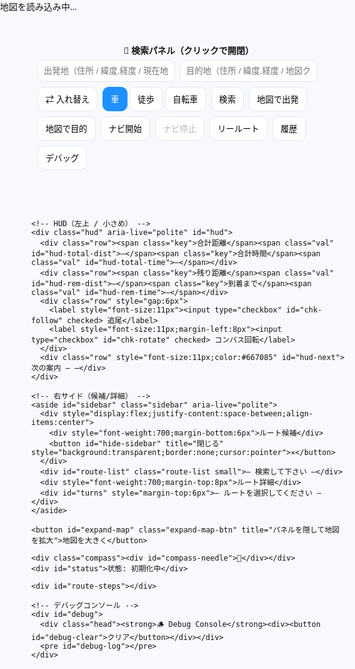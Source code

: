 <!doctype html>
<html lang="ja">
<head>
<meta charset="utf-8" />
<meta name="viewport" content="width=device-width,initial-scale=1,viewport-fit=cover" />
<title>ゆいきちナビ</title>
<link rel="stylesheet" href="https://unpkg.com/leaflet@1.9.4/dist/leaflet.css" />
<style>
:root{
  --accent:#1e90ff;--accent-2:#ff8c00;--ok:#2ecc71;--danger:#e74c3c;--ink:#111;--bg:#f7f9fc;
  --panel-w:380px;--shadow:0 12px 30px rgba(0,0,0,.12);
}
html,body{height:100%;margin:0;font-family:system-ui,-apple-system,Segoe UI,Roboto,"Noto Sans JP",sans-serif;background:var(--bg);color:var(--ink)}
#app{height:100%;display:flex;flex-direction:column}

/* ==== ヘッダー（折りたたみ可能な検索バー） ==== */
header{position:relative;z-index:1600;background:#fff;box-shadow:0 1px 6px rgba(0,0,0,.06)}
header details{max-width:1400px;margin:0 auto;padding:6px 10px}
header summary{font-weight:700;cursor:pointer;list-style:none}
header summary::-webkit-details-marker{display:none}
header .controls{display:flex;gap:8px;align-items:center;flex-wrap:wrap;margin-top:6px}
header input{padding:9px;border:1px solid #e2e8f0;border-radius:10px;min-width:220px}
header button{padding:9px 12px;border-radius:10px;border:1px solid #e2e8f0;background:#fff;cursor:pointer}
.mode-btn.active{background:var(--accent);color:#fff;border-color:var(--accent)}

/* ==== 地図周り ==== */
#map-wrap{position:relative;flex:1;min-height:420px}
#map{position:absolute;inset:0}

/* 右サイド（候補/詳細） */
aside.sidebar{position:absolute;right:12px;top:12px;z-index:1400;background:#fff;padding:12px;border-radius:12px;box-shadow:var(--shadow);width:var(--panel-w);max-height:70vh;overflow:auto}
.sidebar.hidden{display:none}
.route-item{padding:8px;border-radius:10px;border:1px solid #eee;margin-bottom:6px;cursor:pointer}
.route-item.selected{background:var(--accent);color:#fff;border-color:var(--accent);font-weight:700}
.turn-step{padding:6px;border-bottom:1px dashed #eee}

/* HUD（左上 / 半分サイズ） */
.hud{position:absolute;left:12px;top:12px;z-index:1500;background:rgba(255,255,255,.95);padding:8px 10px;border-radius:12px;box-shadow:var(--shadow);min-width:200px;font-size:12px}
.hud .row{display:flex;gap:10px;align-items:baseline;flex-wrap:wrap}
.hud .key{font-size:11px;color:#667085}
.hud .val{font-weight:700}

/* ステータス/コンパス */
#status{position:absolute;left:12px;bottom:12px;z-index:1500;background:rgba(255,255,255,.95);padding:8px 10px;border-radius:10px;box-shadow:0 6px 18px rgba(0,0,0,.12)}
.compass{position:absolute;right:12px;bottom:12px;z-index:1500;background:rgba(255,255,255,.95);padding:8px;border-radius:50%;width:44px;height:44px;display:grid;place-items:center;box-shadow:0 6px 18px rgba(0,0,0,.12)}
.rotateable{transition:transform 120ms ease}

/* ルートステップ下部シート */
#route-steps{position:absolute;left:12px;right:12px;bottom:12px;background:rgba(255,255,255,.98);max-height:40%;overflow:auto;padding:12px;border-radius:12px;display:none;z-index:1501}
#route-steps ol{padding-left:18px;margin:6px 0}
#route-steps li[data-idx]{cursor:pointer;padding:6px;border-radius:6px}
#route-steps li[data-idx]:hover{background:#f0f8ff}

/* 地図内補助ボタン */
.expand-map-btn{position:absolute;right:74px;top:12px;z-index:1500;background:#fff;border-radius:8px;padding:6px 10px;border:1px solid #ddd;box-shadow:0 6px 18px rgba(0,0,0,.12);cursor:pointer}

/* デバッグコンソール */
#debug{position:absolute;right:12px;bottom:70px;width:min(42vw,520px);max-height:32vh;overflow:auto;background:#0b1220;color:#e6edf3;border-radius:10px;box-shadow:var(--shadow);padding:8px 10px;font:12px ui-monospace,SFMono-Regular,Menlo,monospace;z-index:1500;display:none}
#debug .head{display:flex;justify-content:space-between;align-items:center;margin-bottom:4px}
#debug pre{white-space:pre-wrap;word-break:break-word;margin:0}

/* 吹き出し（ステップ案内） */
.bubble{background:var(--accent);color:#fff;padding:4px 6px;border-radius:6px;font-size:12px;box-shadow:0 4px 12px rgba(0,0,0,.2)}
.bubble.start{background:var(--ok)}
.bubble.end{background:var(--danger)}

/* レスポンシブ */
@media(max-width:900px){
  :root{--panel-w:92vw}
  aside.sidebar{right:4vw;top:auto;bottom:12px;max-height:46vh}
}
</style>
</head>
<body>
<div id="app">
  <!-- 折りたたみ検索バー（ヘッダー） -->
  <header>
    <details id="search-details" open>
      <summary>🔎 検索パネル（クリックで開閉）</summary>
      <div class="controls" role="search">
        <input id="from" placeholder="出発地（住所 / 緯度,経度 / 現在地）" />
        <input id="to" placeholder="目的地（住所 / 緯度,経度 / 地図クリック）" />
        <button id="swap" title="入れ替え">⇄ 入れ替え</button>
        <div id="modes">
          <button class="mode-btn active" data-mode="driving" id="m-driv">車</button>
          <button class="mode-btn" data-mode="foot" id="m-foot">徒歩</button>
          <button class="mode-btn" data-mode="bike" id="m-bike">自転車</button>
        </div>
        <button id="search">検索</button>
        <button id="set-from-map">地図で出発</button>
        <button id="set-to-map">地図で目的</button>
        <button id="start-nav">ナビ開始</button>
        <button id="stop-nav" disabled>ナビ停止</button>
        <button id="btn-reroute" title="現在地からリールート">リールート</button>
        <button id="btn-history">履歴</button>
        <button id="btn-debug">デバッグ</button>
      </div>
    </details>
  </header>

  <div id="map-wrap">
    <div id="map" aria-label="地図">地図を読み込み中…</div>

    <!-- HUD（左上 / 小さめ） -->
    <div class="hud" aria-live="polite" id="hud">
      <div class="row"><span class="key">合計距離</span><span class="val" id="hud-total-dist">—</span><span class="key">合計時間</span><span class="val" id="hud-total-time">—</span></div>
      <div class="row"><span class="key">残り距離</span><span class="val" id="hud-rem-dist">—</span><span class="key">到着まで</span><span class="val" id="hud-rem-time">—</span></div>
      <div class="row" style="gap:6px">
        <label style="font-size:11px"><input type="checkbox" id="chk-follow" checked> 追尾</label>
        <label style="font-size:11px;margin-left:8px"><input type="checkbox" id="chk-rotate" checked> コンパス回転</label>
      </div>
      <div class="row" style="font-size:11px;color:#667085" id="hud-next">次の案内 — —</div>
    </div>

    <!-- 右サイド（候補/詳細） -->
    <aside id="sidebar" class="sidebar" aria-live="polite">
      <div style="display:flex;justify-content:space-between;align-items:center">
        <div style="font-weight:700;margin-bottom:6px">ルート候補</div>
        <button id="hide-sidebar" title="閉じる" style="background:transparent;border:none;cursor:pointer">✕</button>
      </div>
      <div id="route-list" class="route-list small">— 検索して下さい —</div>
      <div style="font-weight:700;margin-top:8px">ルート詳細</div>
      <div id="turns" style="margin-top:6px">— ルートを選択してください —</div>
    </aside>

    <button id="expand-map" class="expand-map-btn" title="パネルを隠して地図を拡大">地図を大きく</button>

    <div class="compass"><div id="compass-needle">🧭</div></div>
    <div id="status">状態: 初期化中</div>

    <div id="route-steps"></div>

    <!-- デバッグコンソール -->
    <div id="debug">
      <div class="head"><strong>🪵 Debug Console</strong><div><button id="debug-clear">クリア</button></div></div>
      <pre id="debug-log"></pre>
    </div>
  </div>
</div>

<script src="https://unpkg.com/leaflet@1.9.4/dist/leaflet.js"></script>
<script src="https://cdn.jsdelivr.net/npm/@turf/turf@6/turf.min.js"></script>
<script>
(function(){
  // ====== 状態/定数 ======
  const state = {
    map:null, markers:{},
    routes:[], selected:-1, routeLayers:[], progressLayer:null,
    nav:false, lastSnapIdx:0, follow:true, rotate:true,
    heading:0, lastHeadingTs:0, setMode:'driving', mapClickMode:null,
    history:[],
    lastRerouteTs:0, rerouteLog:[]
  };
  const SPEED_KMH={ foot:4.8, bike:16, driving:42 };
  const els={
    details:document.getElementById('search-details'),
    from:document.getElementById('from'), to:document.getElementById('to'), swap:document.getElementById('swap'),
    modes:document.getElementById('modes'), search:document.getElementById('search'), setFromMap:document.getElementById('set-from-map'), setToMap:document.getElementById('set-to-map'),
    startNav:document.getElementById('start-nav'), stopNav:document.getElementById('stop-nav'), reroute:document.getElementById('btn-reroute'),
    routeList:document.getElementById('route-list'), turns:document.getElementById('turns'),
    status:document.getElementById('status'),
    hudTotalDist:document.getElementById('hud-total-dist'), hudTotalTime:document.getElementById('hud-total-time'),
    hudRemDist:document.getElementById('hud-rem-dist'), hudRemTime:document.getElementById('hud-rem-time'), hudNext:document.getElementById('hud-next'),
    chkFollow:document.getElementById('chk-follow'), chkRotate:document.getElementById('chk-rotate'),
    sidebar:document.getElementById('sidebar'), hideSidebarBtn:document.getElementById('hide-sidebar'),
    expandMapBtn:document.getElementById('expand-map'),
    routeSteps:document.getElementById('route-steps'),
    compass:document.getElementById('compass-needle'),
    debug:document.getElementById('debug'), debugLog:document.getElementById('debug-log'), debugClear:document.getElementById('debug-clear'),
    historyBtn:document.getElementById('btn-history')
  };

  // ====== ユーティリティ ======
  function log(...a){ const txt=a.map(x=>typeof x==='string'?x:JSON.stringify(x)).join(' '); els.debugLog.textContent += `\n${new Date().toLocaleTimeString()} ${txt}`; els.debugLog.scrollTop = els.debugLog.scrollHeight; }
  function setStatus(msg,isErr){ els.status.textContent='状態: '+msg; els.status.style.color=isErr?'#e11d48':'#111'; log('[status]',msg); }
  function formatDist(m){ return m>=1000? (m/1000).toFixed(2)+' km':Math.round(m)+' m'; }
  function formatDuration(sec){ if(sec===0) return '0分'; if(!sec && sec!==0) return '-'; const s=Math.round(sec); const h=Math.floor(s/3600); const m=Math.round((s%3600)/60); return h>0?`${h}時間${m}分`:`${m}分`; }
  function etaSeconds(distanceMeters, mode){ const v=SPEED_KMH[mode]||42; return (distanceMeters/1000)/v*3600; }
  function speak(text){ try{ const u=new SpeechSynthesisUtterance(text); u.lang='ja-JP'; speechSynthesis.speak(u);}catch(e){}}
  function parseLatLon(q){ if(!q) return null; const m=q.trim().match(/^(-?\d+(?:\.\d+)?)[,\s]+(-?\d+(?:\.\d+)?)/); if(m) return {lat:parseFloat(m[1]), lon:parseFloat(m[2]), display_name:`${parseFloat(m[1]).toFixed(5)},${parseFloat(m[2]).toFixed(5)}`}; return null; }

  function ensureMarker(name){ if(state.markers[name]) return state.markers[name]; const m=L.marker(state.map.getCenter()).addTo(state.map); state.markers[name]=m; return m; }
  function setFrom(loc){ state.from=loc; els.from.value=loc.display_name||`${loc.lat.toFixed?.(5)||loc.lat},${loc.lon.toFixed?.(5)||loc.lon}`; ensureMarker('from').setLatLng([loc.lat,loc.lon]).bindPopup('出発').openPopup(); }
  function setTo(loc){ state.to=loc; els.to.value=loc.display_name||`${loc.lat.toFixed?.(5)||loc.lat},${loc.lon.toFixed?.(5)||loc.lon}`; ensureMarker('to').setLatLng([loc.lat,loc.lon]).bindPopup('目的地').openPopup(); }

  // ====== 地図初期化 ======
  const map=L.map('map',{center:[35.681236,139.767125],zoom:13,zoomControl:true});
  L.tileLayer('https://{s}.tile.openstreetmap.org/{z}/{x}/{y}.png',{maxZoom:19,attribution:'© OpenStreetMap contributors'}).addTo(map);
  state.map=map;

  // ====== ジオコーディング / 経路検索 ======
  async function geocode(q){
    const parsed=parseLatLon(q); if(parsed) return parsed;
    const url='https://nominatim.openstreetmap.org/search?format=json&limit=1&q='+encodeURIComponent(q);
    try{ const res=await fetch(url,{headers:{'Accept-Language':'ja'}}); if(!res.ok) throw new Error('HTTP '+res.status); const j=await res.json(); if(j&&j[0]) return {lat:+j[0].lat, lon:+j[0].lon, display_name:j[0].display_name}; }catch(e){ log('geocode fail',e.message); }
    return null;
  }
  async function fetchRoutes(from,to,mode){
    const profile = mode==='driving'?'driving':(mode==='foot'?'foot':'bicycle');
    const url=`https://router.project-osrm.org/route/v1/${profile}/${from.lon},${from.lat};${to.lon},${to.lat}?overview=full&geometries=geojson&steps=true&alternatives=true`;
    try{ const res=await fetch(url); if(!res.ok) throw new Error('HTTP '+res.status); const j=await res.json(); if(j&&j.code==='Ok') return j.routes; }catch(e){ log('route fail',e.message); }
    return null;
  }

  // ====== ルート描画・候補 ======
  function clearRouteLayers(){ state.routeLayers.forEach(l=>{ try{ map.removeLayer(l);}catch{} }); state.routeLayers=[]; if(state.progressLayer){ try{ map.removeLayer(state.progressLayer);}catch{} state.progressLayer=null; }
  }
  function jpInstruction(step){
    if(!step||!step.maneuver) return '直進';
    const m=step.maneuver; const type=m.type||''; const mod=m.modifier||''; const name=step.name?`（${step.name}）`:'';
    const roundaboutExit=(m.exit?`${m.exit} 番目の出口`:'');
    const dir=(x=>({'left':'左折','slight left':'やや左','sharp left':'大きく左','right':'右折','slight right':'やや右','sharp right':'大きく右','straight':'直進','uturn':'Uターン'}[x]||''))(mod);
    let text='';
    switch(type){
      case 'depart': text='出発'; break;
      case 'arrive': text='目的地に到着'; break;
      case 'turn': text=dir||'曲がる'; break;
      case 'new name': text='道なり'; break;
      case 'merge': text='合流'; break;
      case 'on ramp': text='入口から進入'; break;
      case 'off ramp': text='出口で出る'; break;
      case 'roundabout': case 'rotary': text=`環状交差点で${roundaboutExit||'目的の出口'}へ`; break;
      case 'roundabout turn': text=`環状交差点で${dir}`; break;
      case 'fork': text=`分岐で${dir}`; break;
      case 'end of road': text=`突き当たりで${dir}`; break;
      case 'continue': text='直進'; break;
      case 'use lane': text='車線に従う'; break;
      default: text='進む';
    }
    return `${text}${name}`.trim();
  }
  function drawRoutes(routes){
    clearRouteLayers(); if(!routes) return;
    routes.forEach((r,i)=>{
      const line=L.geoJSON(r.geometry,{color:i===state.selected? '#1e90ff':'#888',weight:i===state.selected?7:5,opacity:i===state.selected?0.95:0.6}).addTo(map);
      state.routeLayers.push(line);
      // ステップ吹き出しマーカー
      (r.legs?.[0]?.steps||[]).forEach((s,idx)=>{
        if(!s.maneuver||!s.maneuver.location) return;
        const [lon,lat]=s.maneuver.location;
        const cls = idx===0? 'bubble start' : (s.maneuver.type==='arrive'?'bubble end':'bubble');
        const marker=L.marker([lat,lon],{icon:L.divIcon({className:'',html:`<div class="${cls}">${jpInstruction(s)}</div>`})}).addTo(map);
        state.routeLayers.push(marker);
      });
    });
    if(state.selected>=0 && routes[state.selected]) map.fitBounds(L.geoJSON(routes[state.selected].geometry).getBounds(),{padding:[40,40]});
  }
  function updateRouteList(routes){
    els.routeList.innerHTML=''; if(!routes) return;
    routes.forEach((r,i)=>{
      const div=document.createElement('div');
      div.className='route-item'+(i===state.selected?' selected':'');
      div.textContent=`${formatDist(r.distance)} / ${formatDuration(r.duration)}`;
      div.addEventListener('click',()=>{ state.selected=i; drawRoutes(state.routes); updateRouteList(state.routes); showTurnSteps(state.routes[i]); });
      els.routeList.appendChild(div);
    });
  }
  function showTurnSteps(route){
    els.turns.innerHTML=''; if(!route) return;
    const steps=route.legs?.[0]?.steps||[];
    steps.forEach((s,idx)=>{
      const div=document.createElement('div');
      div.className='turn-step';
      div.textContent=`${idx+1}. ${jpInstruction(s)} (${formatDist(s.distance)}, ${formatDuration(s.duration)})`;
      div.addEventListener('click',()=>{
        const [lon,lat]=s.maneuver.location; map.panTo([lat,lon]);
      });
      els.turns.appendChild(div);
    });
    // 下部シートにも一覧を表示
    const items=steps.map((s,i)=>`<li data-idx="${i}"><strong>${jpInstruction(s)}</strong> <span class="small">${formatDist(s.distance)}, ${formatDuration(s.duration)}</span></li>`).join('');
    els.routeSteps.innerHTML=`<div style="display:flex;justify-content:space-between;align-items:center"><strong>ルート案内</strong><button id="close-steps" style="background:transparent;border:none;cursor:pointer">閉じる</button></div><ol>${items}</ol>`;
    els.routeSteps.style.display='block';
    els.routeSteps.querySelector('#close-steps').addEventListener('click',()=>{ els.routeSteps.style.display='none'; });
    els.routeSteps.querySelectorAll('li[data-idx]').forEach(li=>{
      li.addEventListener('click',()=>{ const i=+li.dataset.idx; const s=steps[i]; if(!s) return; const [lon,lat]=s.maneuver.location; map.panTo([lat,lon]); });
    });
  }

  // ====== 検索実行 ======
  async function doSearch(opts={saveHistory:true}){
    setStatus('検索中…');
    let from=state.from||await geocode(els.from.value); if(!from){ setStatus('出発地を認識できません',true); return; }
    let to=state.to||await geocode(els.to.value); if(!to){ setStatus('目的地を認識できません',true); return; }
    setFrom(from); setTo(to);
    const routes=await fetchRoutes(from,to,state.setMode||'driving');
    if(!routes||routes.length===0){ setStatus('ルート取得に失敗',true); return; }
    state.routes=routes; state.selected=0; drawRoutes(routes); updateRouteList(routes); showTurnSteps(routes[0]);
    // HUD update
    els.hudTotalDist.textContent=formatDist(routes[0].distance);
    els.hudTotalTime.textContent=formatDuration(routes[0].duration);
    els.hudRemDist.textContent=formatDist(routes[0].distance);
    els.hudRemTime.textContent=formatDuration(routes[0].duration);
    setStatus('ルート取得完了');
    // 履歴保存
    if(opts.saveHistory){ pushHistory({from:els.from.value,to:els.to.value,mode:state.setMode,ts:Date.now()}); }
  }

  // ====== 履歴 ======
  function loadHistory(){ try{ state.history = JSON.parse(localStorage.getItem('ykn_history')||'[]'); }catch{ state.history=[]; } }
  function saveHistory(){ try{ localStorage.setItem('ykn_history', JSON.stringify(state.history.slice(-100))); }catch{} }
  function pushHistory(entry){ loadHistory(); state.history.push(entry); saveHistory(); }
  function showHistory(){ loadHistory(); if(state.history.length===0){ alert('履歴はまだありません'); return; } const items=state.history.slice().reverse().map(h=>`<li data-from="${h.from}" data-to="${h.to}" data-mode="${h.mode}">${new Date(h.ts).toLocaleString()} — ${h.from} → ${h.to} [${h.mode}]</li>`).join(''); const win=window.open('', '_blank','width=360,height=480'); win.document.write(`<h3>検索履歴</h3><ul style="line-height:1.6">${items}</ul><script>document.querySelectorAll('li').forEach(li=>li.addEventListener('click',()=>{ opener.postMessage({type:'ykn-history',from:li.dataset.from,to:li.dataset.to,mode:li.dataset.mode},'*'); window.close(); }));<\/script>`); }
  window.addEventListener('message',(ev)=>{ if(ev.data&&ev.data.type==='ykn-history'){ els.from.value=ev.data.from; els.to.value=ev.data.to; state.setMode=ev.data.mode; doSearch({saveHistory:false}); } });

  // ====== 現在地・コンパス ======
  function setCurrentMarker(lat,lon,bearing){
    const html=`<div class="rotateable" style="width:22px;height:22px;border-radius:50%;background:#1e90ff;border:2px solid #fff;box-shadow:0 0 0 2px rgba(30,144,255,0.25)"></div>`;
    if(!state.markers.cur){ state.markers.cur=L.marker([lat,lon],{title:'現在地', icon:L.divIcon({html,className:'',iconSize:[22,22]})}).addTo(map); }
    state.markers.cur.setLatLng([lat,lon]);
    try{ const el=state.markers.cur.getElement().querySelector('.rotateable'); if(el) el.style.transform=`rotate(${bearing||0}deg)`;}catch(e){}
  }
  if(navigator.geolocation) navigator.geolocation.watchPosition(pos=>{
    const lat=pos.coords.latitude, lon=pos.coords.longitude;
    setCurrentMarker(lat,lon,state.heading);
    if(state.follow) map.panTo([lat,lon]);
  },err=>{ log('geo err',err.code,err.message); }, {enableHighAccuracy:true,maximumAge:2000,timeout:8000});

  function norm360(deg){ if(typeof deg!=='number' || Number.isNaN(deg)) return 0; return (deg%360+360)%360; }
  function initOrientation(){
    function handle(e){ let heading=null; if(typeof e.webkitCompassHeading==='number'){ heading=e.webkitCompassHeading; } else if(typeof e.alpha==='number'){ heading=360-e.alpha; }
      if(heading!==null){ const screenAngle=(screen.orientation&&typeof screen.orientation.angle==='number')?screen.orientation.angle:(typeof window.orientation==='number'?window.orientation:0); const corrected=norm360(heading+screenAngle); state.heading=corrected; state.lastHeadingTs=Date.now(); els.compass.style.transform=`rotate(${corrected}deg)`; } }
    if(window.DeviceOrientationEvent && typeof DeviceOrientationEvent.requestPermission==='function'){
      document.body.addEventListener('click', function once(){ DeviceOrientationEvent.requestPermission().then(s=>{ if(s==='granted'){ window.addEventListener('deviceorientation',handle,{passive:true}); } }); document.body.removeEventListener('click',once); },{once:true});
    }else if(window.DeviceOrientationEvent){ window.addEventListener('deviceorientation',handle,{passive:true}); }
  }
  initOrientation();

  // ====== ナビ（簡易シミュレーション + リールート） ======
  function getActiveCoords(){ const r=state.routes[state.selected]; return r? r.geometry.coordinates.map(c=>[c[1],c[0]]):[]; }
  function distanceMeters(a,b){ return turf.distance(turf.point([a[1],a[0]]),turf.point([b[1],b[0]]),{units:'meters'}); }

  function startNav(){ if(!state.routes.length){ setStatus('先にルート検索をしてください',true); return; } if(state.nav) return; state.nav=true; state.lastSnapIdx=0; els.startNav.disabled=true; els.stopNav.disabled=false; speak('ナビを開始します'); simulateNav(); }
  function stopNav(){ state.nav=false; els.startNav.disabled=false; els.stopNav.disabled=true; setStatus('ナビ停止'); speak('ナビを停止しました'); }

  function simulateNav(){
    if(!state.nav) return;
    const route=state.routes[state.selected]; if(!route) return;
    const coords=getActiveCoords(); if(state.lastSnapIdx>=coords.length){ setStatus('到着しました'); speak('目的地に到着しました'); return; }
    const pos=coords[state.lastSnapIdx]; map.panTo(pos,{animate:true,duration:0.5}); setCurrentMarker(pos[0],pos[1],state.heading);
    // 残り距離/時間
    let rem=0; for(let i=state.lastSnapIdx;i<coords.length-1;i++){ rem+=distanceMeters(coords[i],coords[i+1]); }
    els.hudRemDist.textContent=formatDist(rem); els.hudRemTime.textContent=formatDuration(etaSeconds(rem,state.setMode));
    const step=route.legs[0].steps[state.lastSnapIdx]; if(step){ const inst=jpInstruction(step); els.hudNext.textContent='次: '+inst; if(state.lastSnapIdx===0 || step.maneuver.type!=='continue') speak(inst); }
    state.lastSnapIdx++; setTimeout(simulateNav,1200);
  }

  async function rerouteFromCurrent(){
    if(!state.markers.cur){ setStatus('現在地が取得できません',true); return; }
    const latlng=state.markers.cur.getLatLng(); const from={lat:latlng.lat,lon:latlng.lng,display_name:'現在地'}; const to=state.to||parseLatLon(els.to.value)||await geocode(els.to.value);
    if(!to){ setStatus('目的地を再解決できません',true); return; }
    setStatus('リールート中…'); const routes=await fetchRoutes(from,to,state.setMode||'driving');
    if(routes&&routes.length){ state.routes=routes; state.selected=0; drawRoutes(routes); updateRouteList(routes); showTurnSteps(routes[0]); setStatus('リールート完了'); state.rerouteLog.push({ts:Date.now(),lat:latlng.lat,lon:latlng.lng}); }
    else setStatus('リールート失敗',true);
  }

  // ====== イベント ======
  els.search.addEventListener('click',()=>doSearch());
  els.swap.addEventListener('click',()=>{ const a=els.from.value; els.from.value=els.to.value; els.to.value=a; });
  els.setFromMap.addEventListener('click',()=>{ state.mapClickMode='from'; setStatus('地図をタップして出発地を設定'); });
  els.setToMap.addEventListener('click',()=>{ state.mapClickMode='to'; setStatus('地図をタップして目的地を設定'); });
  map.on('click',e=>{ if(state.mapClickMode==='from'){ setFrom({lat:e.latlng.lat,lon:e.latlng.lng,display_name:`${e.latlng.lat.toFixed(5)},${e.latlng.lng.toFixed(5)}`}); state.mapClickMode=null; } else if(state.mapClickMode==='to'){ setTo({lat:e.latlng.lat,lon:e.latlng.lng,display_name:`${e.latlng.lat.toFixed(5)},${e.latlng.lng.toFixed(5)}`}); state.mapClickMode=null; } });
  document.querySelectorAll('.mode-btn').forEach(btn=>btn.addEventListener('click',()=>{ document.querySelectorAll('.mode-btn').forEach(x=>x.classList.remove('active')); btn.classList.add('active'); state.setMode=btn.dataset.mode; setStatus('移動モード: '+state.setMode); }));
  els.startNav.addEventListener('click',startNav);
  els.stopNav.addEventListener('click',stopNav);
  els.reroute.addEventListener('click',rerouteFromCurrent);
  els.chkFollow.addEventListener('change',e=>state.follow=e.target.checked);
  els.chkRotate.addEventListener('change',e=>state.rotate=e.target.checked);
  els.expandMapBtn.addEventListener('click',()=>{
    // ヘッダー/サイドバーを隠して地図を広く
    const opened = !els.sidebar.classList.contains('hidden') || els.details.open;
    els.sidebar.classList.toggle('hidden', opened);
    els.details.open = !opened ? true : false; // 一度閉じる
    if(opened){ els.expandMapBtn.textContent='コントロール表示'; els.details.open=false; }
    else { els.expandMapBtn.textContent='地図を大きく'; els.details.open=true; }
    setTimeout(()=>map.invalidateSize(),260);
  });
  els.hideSidebarBtn.addEventListener('click',()=>{ els.sidebar.classList.add('hidden'); });
  els.historyBtn.addEventListener('click',showHistory);
  document.getElementById('btn-debug').addEventListener('click',()=>{ els.debug.style.display = (els.debug.style.display==='none'||!els.debug.style.display)?'block':'none'; });
  els.debugClear.addEventListener('click',()=>{ els.debugLog.textContent=''; });

  // ====== 初期化完了 ======
  loadHistory();
  setStatus('初期化完了 — 検索して下さい');
  setTimeout(()=>map.invalidateSize(),300);
})();
</script>
</body>
</html>
